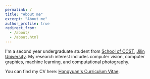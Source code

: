 ```yaml
---
permalink: /
title: "About me"
excerpt: "About me"
author_profile: true
redirect_from: 
  - /about/
  - /about.html
---
```

I'm a second year undergraduate student from [School of CCST](https://ccst.jlu.edu.cn/), [Jilin University](https://www.jlu.edu.cn/). My research interest includes computer vision, computer graphics, machine learning, and computational photography.

You can find my CV here: [Hongyuan's Curriculum Vitae](../assets/Curriculum_Vitae.pdf).



